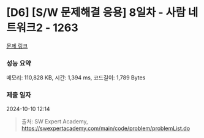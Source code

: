 # [D6] [S/W 문제해결 응용] 8일차 - 사람 네트워크2 - 1263 

[문제 링크](https://swexpertacademy.com/main/code/problem/problemDetail.do?contestProbId=AV18P2B6Iu8CFAZN) 

### 성능 요약

메모리: 110,828 KB, 시간: 1,394 ms, 코드길이: 1,789 Bytes

### 제출 일자

2024-10-10 12:14



> 출처: SW Expert Academy, https://swexpertacademy.com/main/code/problem/problemList.do